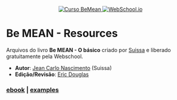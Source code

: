 <p align="center">
<a href="http://bemean.com.br" alt="Acessar o site BeMean.com.br">
<img src="https://cloud.githubusercontent.com/assets/2898638/7599798/21535286-f8d3-11e4-8957-935be47b3536.png" alt="Curso BeMean"/>
</a>
<a href="https://github.com/webschool-io" alt="Acessar o repositório da WebSchool.io">
<img src="https://cloud.githubusercontent.com/assets/2898638/7599799/217517a4-f8d3-11e4-9eda-bf912b9b1c9e.png" alt="WebSchool.io"/>
</a></p>

# Be MEAN - Resources

Arquivos do livro **Be MEAN - O básico** criado por [Suissa](https://github.com/suissa) e liberado gratuitamente pela Webschool.

* **Autor**: [Jean Carlo Nascimento](https://github.com/suissa) (Suissa)
* **Edição/Revisão**: [Eric Douglas](https://github.com/ericdouglas)

### [ebook](https://github.com/ericdouglas/be-MEAN-resources/tree/master/ebook) | [examples](https://github.com/ericdouglas/be-MEAN-resources/tree/master/examples)
